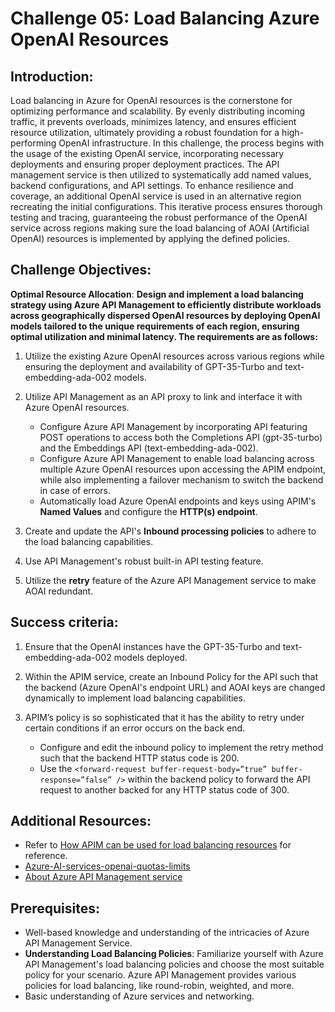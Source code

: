 # Challenge 05: Load Balancing Azure OpenAI Resources

## Introduction:

Load balancing in Azure for OpenAI resources is the cornerstone for optimizing performance and scalability. By evenly distributing incoming traffic, it prevents overloads, minimizes latency, and ensures efficient resource utilization, ultimately providing a robust foundation for a high-performing OpenAI infrastructure. In this challenge, the process begins with the usage of the existing OpenAI service, incorporating necessary deployments and ensuring proper deployment practices. The API management service is then utilized to systematically add named values, backend configurations, and API settings. To enhance resilience and coverage, an additional OpenAI service is used in an alternative region recreating the initial configurations. This iterative process ensures thorough testing and tracing, guaranteeing the robust performance of the OpenAI service across regions making sure the load balancing of AOAI (Artificial OpenAI) resources is implemented by applying the defined policies.

## Challenge Objectives:

**Optimal Resource Allocation**: **Design and implement a load balancing strategy using Azure API Management to efficiently distribute workloads across geographically dispersed OpenAI resources by deploying OpenAI models tailored to the unique requirements of each region, ensuring optimal utilization and minimal latency. The requirements are as follows:**

1. Utilize the existing Azure OpenAI resources across various regions while ensuring the deployment and availability of GPT-35-Turbo and text-embedding-ada-002 models.
   
2. Utilize API Management as an API proxy to link and interface it with Azure OpenAI resources.
    - Configure Azure API Management by incorporating API featuring POST operations to access both the Completions API (gpt-35-turbo) and the Embeddings API (text-embedding-ada-002).
    - Configure Azure API Management to enable load balancing across multiple Azure OpenAI resources upon accessing the APIM endpoint, while also implementing a failover mechanism to switch the backend in case of errors.
    - Automatically load Azure OpenAI endpoints and keys using APIM's **Named Values** and configure the **HTTP(s) endpoint**.

3. Create and update the API's **Inbound processing policies** to adhere to the load balancing capabilities.

4. Use API Management's robust built-in API testing feature.

5. Utilize the **retry** feature of the Azure API Management service to make AOAI redundant.

## Success criteria:

1. Ensure that the OpenAI instances have the GPT-35-Turbo and text-embedding-ada-002 models deployed.

2. Within the APIM service, create an Inbound Policy for the API such that the backend (Azure OpenAI's endpoint URL) and AOAI keys are changed dynamically to implement load balancing capabilities.

3. APIM’s policy is so sophisticated that it has the ability to retry under certain conditions if an error occurs on the back end.
    - Configure and edit the inbound policy to implement the retry method such that the backend HTTP status code is 200.
    - Use the `<forward-request buffer-request-body=”true” buffer-response=”false” />` within the backend policy to forward the API request to another backed for any HTTP status code of 300.

## Additional Resources:

- Refer to [How APIM can be used for load balancing resources](https://shiroyama.medium.com/introduction-eb8b8c94455a) for reference.
- [Azure-AI-services-openai-quotas-limits](https://learn.microsoft.com/en-us/azure/ai-services/openai/quotas-limits)
- [About Azure API Management service](https://learn.microsoft.com/en-us/azure/api-management/api-management-key-concepts)

## Prerequisites:

- Well-based knowledge and understanding of the intricacies of Azure API Management Service.
- **Understanding Load Balancing Policies**: Familiarize yourself with Azure API Management's load balancing policies and choose the most suitable policy for your scenario. Azure API Management provides various policies for load balancing, like round-robin, weighted, and more.
- Basic understanding of Azure services and networking.



